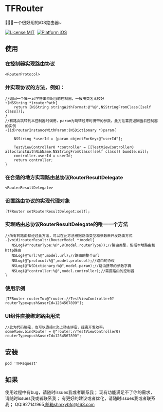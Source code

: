 
# TFRouter

🚀🚀🚀一个很好用的iOS路由器~

[![License MIT](https://img.shields.io/badge/License-MIT-orange)]()&nbsp;
[![Platform iOS](https://img.shields.io/badge/platform-iOS-grayblue)]()&nbsp;
<br/>

## 使用
### 在控制器实现路由协议
```
<RouterProtocol>
```

### 并实现协议的方法，例如：
```
//返回一个唯一id字符串匹配当前控制器，一般用类名比较好
+(NSString *)routerPath{
    return [NSString stringWithFormat:@"%@",NSStringFromClass([self class])];
}
//有路由跳转到本控制器时调用，param为跳转过来时携带的参数，此方法需要返回当前控制器的实例
+(id)routerInstanceWithParam:(NSDictionary *)param{
    
    NSString *userId = [param objectForKey:@"userId"];
    
    TestViewController0 *controller = [[TestViewController0 alloc]initWithNibName:NSStringFromClass([self class]) bundle:nil];
    controller.userId = userId;
    return controller;
}
```
### 在合适的地方实现路由总协议RouterResultDelegate
```
<RouterResultDelegate>
```
### 设置路由协议的实现代理对象
```
[TFRouter setRouterResultDeleget:self];
```
### 实现路由总协议RouterResultDelegate的唯一一个方法
```
//所有的路由都经过此方法，可以在此方法根据路由类型和参数来开发路由方式
-(void)routerResult:(RouterModel *)model{
   NSLog(@"routerType:%@",@(model.routerType));//路由类型，包括本地路由和http路由
   NSLog(@"url:%@",model.url);//路由的整个url
   NSLog(@"protocol:%@",model.protocol);//路由的协议
   NSLog(@"NSDictionary:%@",model.param);//路由携带的参数字典
   NSLog(@"controller:%@",model.controller);//需要路由的控制器
}
```

### 使用示例
```
[TFRouter routerTo:@"router://TestViewController0?routerType=push&userId=1234567890"];
```

### UI组件直接绑定路由用法
```
//此为代码绑定，也可以直接xib上动态绑定，提高开发效率。
someView.bindRouter = @"router://TestViewController0?routerType=push&userId=1234567890";

```

## 安装
```
pod 'TFRequest'

```


## 如果
使用过程中有bug，请随时issues我或者联系我；
现有功能满足不了你的需求，请随时issues我或者联系我；
有更好的建议或者优化，请随时issues我或者联系我；
QQ:927141965,邮箱shmxybfq@163.com
